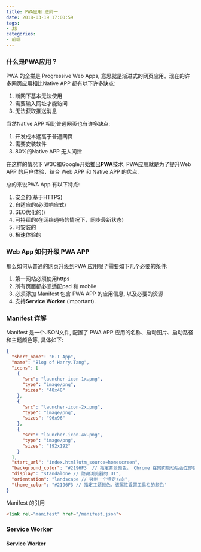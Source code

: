 ```yaml
---
title: PWA应用 进阶一
date: 2018-03-19 17:00:59
tags:
- JS
categories:
- 前端
---
```



### 什么是PWA应用？

PWA 的全拼是 Progressive Web Apps, 意思就是渐进式的网页应用。现在的许多网页应用相比Native APP 都有以下许多缺点:

1. 断网下基本无法使用
2. 需要输入网址才能访问
3. 无法获取推送消息

当然Native APP 相比普通网页也有许多缺点:

1. 开发成本远高于普通网页
2. 需要安装软件
3. 80%的Native APP 无人问津

在这样的情况下 W3C和Google开始推出**PWA**技术, PWA应用就是为了提升Web APP 的用户体验，结合 Web APP 和 Native APP 的优点. 

<!--more-->

总的来说PWA App 有以下特点:

1. 安全的(基于HTTPS)
2. 自适应的(必须响应式)
3. SEO优化的()
4. 可持续的(在网络通畅的情况下，同步最新状态)
5. 可安装的
6. 极速体验的


### Web App 如何升级 PWA APP

那么如何从普通的网页升级到PWA 应用呢？需要如下几个必要的条件:

1. 第一网站必须使用https
2. 所有页面都必须适配pad 和 mobile
3. 必须添加 Manifest 包含 PWA APP 的应用信息, 以及必要的资源
4. 支持**Service Worker** (important).


### Manifest 详解

Manifest 是一个JSON文件, 配置了 PWA APP 应用的名称、启动图片、启动路径和主题颜色等, 具体如下:

```json
{
  "short_name": "H.T App",
  "name": "Blog of Harry.Tang",
  "icons": [
    {
      "src": "launcher-icon-1x.png",
      "type": "image/png",
      "sizes": "48x48"
    },
    {
      "src": "launcher-icon-2x.png",
      "type": "image/png",
      "sizes": "96x96"
    },
    {
      "src": "launcher-icon-4x.png",
      "type": "image/png",
      "sizes": "192x192"
    }
  ],
  "start_url": "index.html?utm_source=homescreen",
  "background_color": "#2196F3  // 指定背景颜色。 Chrome 在网页启动后会立即使用此颜色",
  "display": "standalone // 隐藏浏览器的 UI",
  "orientation": "landscape // 强制一个特定方向",
  "theme_color": "#2196F3 // 指定主题颜色。该属性设置工具栏的颜色"
}
```

Manifest 的引用

```html
<link rel="manifest" href="/manifest.json">
```



### Service Worker

#### Service Worker
